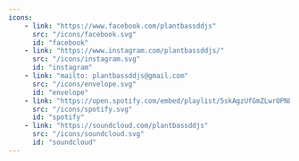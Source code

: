 ```yaml
---
icons:
    - link: "https://www.facebook.com/plantbassddjs"
      src: "/icons/facebook.svg"
      id: "facebook"
    - link: "https://www.instagram.com/plantbassddjs/"
      src: "/icons/instagram.svg"
      id: "instagram"
    - link: "mailto: plantbassddjs@gmail.com"
      src: "/icons/envelope.svg"
      id: "envelope"
    - link: "https://open.spotify.com/embed/playlist/5skAgzUfGmZLwrOPNLnGVf"
      src: "/icons/spotify.svg"
      id: "spotify"
    - link: "https://soundcloud.com/plantbassddjs"
      src: "/icons/soundcloud.svg"
      id: "soundcloud"
---
```

